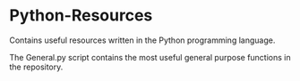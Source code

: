 # Python-Resources

<p>
    Contains useful resources written in the Python programming language.
<p>
The General.py script contains the most useful general purpose functions in the repository.